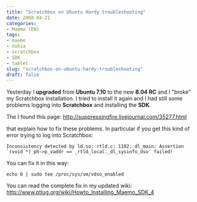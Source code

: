 ```yaml
---
title: "Scratchbox on Ubuntu Hardy troubleshooting"
date: 2008-04-21
categories: 
- Maemo (EN)
tags: 
- maemo
- nokia
- scratchbox
- SDK
- tablet
slug: "scratchbox-on-ubuntu-hardy-troubleshooting"
draft: false
---
```


Yesterday I **upgraded** from **Ubuntu 7.10** to the new **8.04 RC** and
I "broke" my Scratchbox installation. I tried to install it again and I
had still some problems logging into **Scratchbox** and installing the
**SDK**.

The I found this page: <http://suppressingfire.livejournal.com/35277.html>

that explain how to fix these problems. In particular if you get this
kind of error trying to log into Scratchbox:

```shell
Inconsistency detected by ld.so: rtld.c: 1192: dl_main: Assertion `(void *) ph->p_vaddr == _rtld_local._dl_sysinfo_dso' failed!
```

You can fix it in this way:

```shell
echo 0 | sudo tee /proc/sys/vm/vdso_enabled
```

You can read the complete fix in my updated wiki: <http://www.ptlug.org/wiki/Howto_Installing_Maemo_SDK_4>

